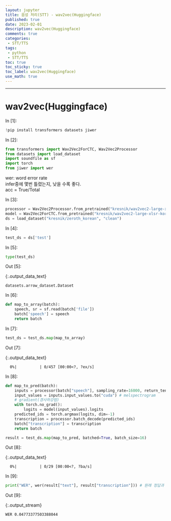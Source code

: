 ```yaml
---
layout: jupyter
title: 음성 처리(STT) - wav2vec(Huggingface)
published: true
date: 2023-02-01
description: wav2vec(Huggingface)
comments: true
categories:
 - STT/TTS
tags:
 - python
 - STT/TTS
toc: true
toc_sticky: true
toc_label: wav2vec(Huggingface)
use_math: true
---
```

---
# wav2vec(Huggingface)

<div class="in_prompt">
In&nbsp;[1]:
</div>

<div class="input_area" markdown="1">

```python
!pip install transformers datasets jiwer
```

</div>

<div class="in_prompt">
In&nbsp;[2]:
</div>

<div class="input_area" markdown="1">

```python
from transformers import Wav2Vec2ForCTC, Wav2Vec2Processor
from datasets import load_dataset
import soundfile as sf
import torch
from jiwer import wer
```

</div>

wer: word error rate  
infer중에 몇번 틀렸는지, 낮을 수록 좋다.  
acc = True/Total

<div class="in_prompt">
In&nbsp;[3]:
</div>

<div class="input_area" markdown="1">

```python
processor = Wav2Vec2Processor.from_pretrained("kresnik/wav2vec2-large-xlsr-korean")
model = Wav2Vec2ForCTC.from_pretrained("kresnik/wav2vec2-large-xlsr-korean").to("cuda")
ds = load_dataset("kresnik/zeroth_korean", "clean")
```

</div>

<div class="in_prompt">
In&nbsp;[4]:
</div>

<div class="input_area" markdown="1">

```python
test_ds = ds['test']
```

</div>

<div class="in_prompt">
In&nbsp;[5]:
</div>

<div class="input_area" markdown="1">

```python
type(test_ds)
```

</div>

<div class="output_prompt">
Out&nbsp;[5]:
</div>




{:.output_data_text}

```
datasets.arrow_dataset.Dataset
```



<div class="in_prompt">
In&nbsp;[6]:
</div>

<div class="input_area" markdown="1">

```python
def map_to_array(batch):
    speech, sr = sf.read(batch['file'])
    batch['speech'] = speech
    return batch
```

</div>

<div class="in_prompt">
In&nbsp;[7]:
</div>

<div class="input_area" markdown="1">

```python
test_ds = test_ds.map(map_to_array)
```

</div>

<div class="output_prompt">
Out&nbsp;[7]:
</div>


{:.output_data_text}

```
  0%|          | 0/457 [00:00<?, ?ex/s]
```


<div class="in_prompt">
In&nbsp;[8]:
</div>

<div class="input_area" markdown="1">

```python
def map_to_pred(batch):
    inputs = processor(batch["speech"], sampling_rate=16000, return_tensors="pt", padding="longest")
    input_values = inputs.input_values.to("cuda") # melspectrogram
    # gradient(경사하강법)
    with torch.no_grad():
        logits = model(input_values).logits
    predicted_ids = torch.argmax(logits, dim=-1)
    transcription = processor.batch_decode(predicted_ids)
    batch["transcription"] = transcription
    return batch

result = test_ds.map(map_to_pred, batched=True, batch_size=16)
```

</div>

<div class="output_prompt">
Out&nbsp;[8]:
</div>


{:.output_data_text}

```
  0%|          | 0/29 [00:00<?, ?ba/s]
```


<div class="in_prompt">
In&nbsp;[9]:
</div>

<div class="input_area" markdown="1">

```python
print("WER", wer(result["text"], result["transcription"])) # 원래 정답과 예상치 비교(에러 확률; 낮을수록 좋음)
```

</div>

<div class="output_prompt">
Out&nbsp;[9]:
</div>

{:.output_stream}

```
WER 0.04773377503388044

```
